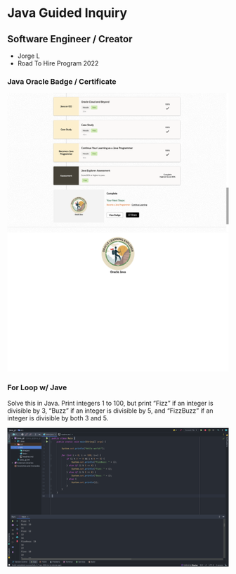 # Java Guided Inquiry

## Software Engineer / Creator
- Jorge L
- Road To Hire Program 2022

### **Java Oracle Badge / Certificate**

![Screenshot (1)](Images/Oracle_Completion.png)
![Screenshot (2)](Images/Oracle_Java_Badge.png)


### **For Loop w/ Jave**

Solve this in Java. Print integers 1 to 100, 
but print “Fizz” if an integer is divisible by 3, 
“Buzz” if an integer is divisible by 5, 
and “FizzBuzz” if an integer is divisible by both 3 and 5.

![Screenshot (3)](Images/Java_For_Loop.png)